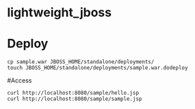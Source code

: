 lightweight_jboss
=================

# Deploy

```
cp sample.war JBOSS_HOME/standalone/deployments/
touch JBOSS_HOME/standalone/deployments/sample.war.dodeploy
```

#Access

```
curl http://localhost:8080/sample/hello.jsp
curl http://localhost:8080/sample/sample.jsp
```
